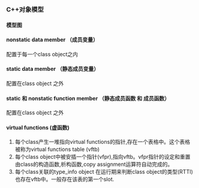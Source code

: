 ### C++对象模型

#### 模型图

#### nonstatic data member （成员变量）  
配置于每一个class object之内

#### static data member （静态成员变量）
配置在class object 之外

#### static 和 nonstatic function member （静态成员函数 和 成员函数）
配置在class object 之外

#### virtual functions (虚函数)
1. 每个class产生一堆指向virtual functions的指针,存在一个表格中。这个表格被称为virtual functions table (vftb)  
2. 每个class object中被安插一个指针(vfpr),指向vftb。vfpr指针的设定和重置由class的构造函数,析构函数,copy assignment运算符自动完成的。
3. 每个class关联的type_info object 在运行期来判断class object的类型(RTTI)也存在vftb中。一般存在该表的第一个slot. 

